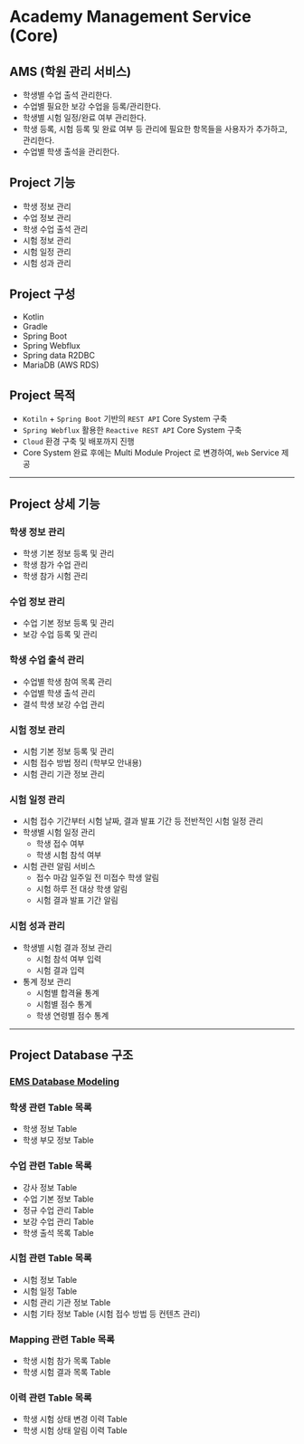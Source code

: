 # Academy Management Service (Core)
## AMS (학원 관리 서비스)
- 학생별 수업 출석 관리한다.
- 수업별 필요한 보강 수업을 등록/관리한다.
- 학생별 시험 일정/완료 여부 관리한다.
- 학생 등록, 시험 등록 및 완료 여부 등 관리에 필요한 항목들을 사용자가 추가하고, 관리한다.
- 수업별 학생 출석을 관리한다.

## Project 기능
- 학생 정보 관리
- 수업 정보 관리
- 학생 수업 출석 관리
- 시험 정보 관리
- 시험 일정 관리
- 시험 성과 관리

## Project 구성
- Kotlin
- Gradle
- Spring Boot
- Spring Webflux
- Spring data R2DBC
- MariaDB (AWS RDS)

## Project 목적
- `Kotiln` + `Spring Boot` 기반의 `REST API` Core System 구축
- `Spring Webflux` 활용한 `Reactive REST API` Core System 구축
- `Cloud` 환경 구축 및 배포까지 진행
- Core System 완료 후에는 Multi Module Project 로 변경하여, `Web` Service 제공

---

## Project 상세 기능
### 학생 정보 관리
- 학생 기본 정보 등록 및 관리
- 학생 참가 수업 관리
- 학생 참가 시험 관리

### 수업 정보 관리
- 수업 기본 정보 등록 및 관리
- 보강 수업 등록 및 관리

### 학생 수업 출석 관리
- 수업별 학생 참여 목록 관리
- 수업별 학생 출석 관리
- 결석 학생 보강 수업 관리

### 시험 정보 관리
- 시험 기본 정보 등록 및 관리
- 시험 접수 방법 정리 (학부모 안내용)
- 시험 관리 기관 정보 관리

### 시험 일정 관리
- 시험 접수 기간부터 시험 날짜, 결과 발표 기간 등 전반적인 시험 일정 관리
- 학생별 시험 일정 관리
  - 학생 접수 여부
  - 학생 시험 참석 여부
- 시험 관련 알림 서비스
  - 접수 마감 일주일 전 미접수 학생 알림
  - 시험 하루 전 대상 학생 알림
  - 시험 결과 발표 기간 알림

### 시험 성과 관리
- 학생별 시험 결과 정보 관리
  - 시험 참석 여부 입력
  - 시험 결과 입력
- 통계 정보 관리
  - 시험별 합격율 통계
  - 시험별 점수 통계
  - 학생 연령별 점수 통계
  
---

## Project Database 구조
### [EMS Database Modeling](./docs/database/ams_database.md)
### 학생 관련 Table 목록
- 학생 정보 Table
- 학생 부모 정보 Table

### 수업 관련 Table 목록
- 강사 정보 Table
- 수업 기본 정보 Table
- 정규 수업 관리 Table
- 보강 수업 관리 Table
- 학생 출석 목록 Table

### 시험 관련 Table 목록
- 시험 정보 Table
- 시험 일정 Table
- 시험 관리 기관 정보 Table
- 시험 기타 정보 Table (시험 접수 방법 등 컨텐츠 관리)

### Mapping 관련 Table 목록
- 학생 시험 참가 목록 Table
- 학생 시험 결과 목록 Table

### 이력 관련 Table 목록
- 학생 시험 상태 변경 이력 Table
- 학생 시험 상태 알림 이력 Table